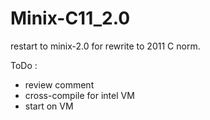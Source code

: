 # Minix-C11_2.0
restart to minix-2.0 for rewrite to 2011 C norm.

ToDo :
* review comment
* cross-compile for intel VM
* start on VM
